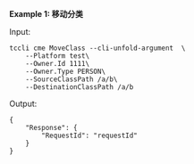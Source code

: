 **Example 1: 移动分类**



Input: 

```
tccli cme MoveClass --cli-unfold-argument  \
    --Platform test\
    --Owner.Id 1111\
    --Owner.Type PERSON\
    --SourceClassPath /a/b\
    --DestinationClassPath /a/b
```

Output: 
```
{
    "Response": {
        "RequestId": "requestId"
    }
}
```

